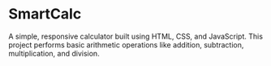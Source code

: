 # SmartCalc
A simple, responsive calculator built using HTML, CSS, and JavaScript. This project performs basic arithmetic operations like addition, subtraction, multiplication, and division.

